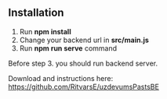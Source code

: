 ## Installation
1. Run **npm install**
2. Change your backend url in **src/main.js**
3. Run **npm run serve** command

Before step 3. you should run backend server.

Download and instructions here:
https://github.com/RitvarsE/uzdevumsPastsBE